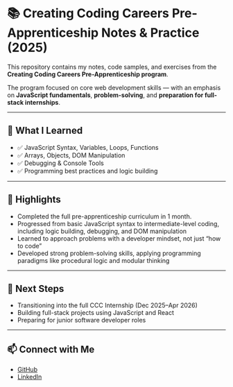 # 📚 Creating Coding Careers Pre-Apprenticeship Notes & Practice (2025)

This repository contains my notes, code samples, and exercises from the **Creating Coding Careers Pre-Apprenticeship program**.

The program focused on core web development skills — with an emphasis on **JavaScript fundamentals**, **problem-solving**, and **preparation for full-stack internships**.

---

## 🚀 What I Learned

- ✅ JavaScript Syntax, Variables, Loops, Functions
- ✅ Arrays, Objects, DOM Manipulation
- ✅ Debugging & Console Tools
- ✅ Programming best practices and logic building


---

## 📌 Highlights

- Completed the full pre-apprenticeship curriculum in 1 month.
- Progressed from basic JavaScript syntax to intermediate-level coding, including logic building, debugging, and DOM manipulation
- Learned to approach problems with a developer mindset, not just “how to code”
- Developed strong problem-solving skills, applying programming paradigms like procedural logic and modular thinking

---

## 🎯 Next Steps

- Transitioning into the full CCC Internship (Dec 2025–Apr 2026)
- Building full-stack projects using JavaScript and React
- Preparing for junior software developer roles

---

## 📫 Connect with Me

- [GitHub](https://github.com/andysantiagopr)
- [LinkedIn](https://linkedin.com/in/angel-santiago-pr)

